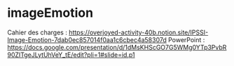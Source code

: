 # imageEmotion

Cahier des charges : https://overjoyed-activity-40b.notion.site/IPSSI-Image-Emotion-7dab0ec857014f0aa1c6cbec4a58307d
PowerPoint : https://docs.google.com/presentation/d/1dMsKHScGO7G5WMg0YTp3PvbR90ZITgeJLytUhVeY_tE/edit?pli=1#slide=id.p1
